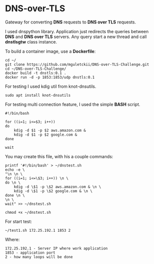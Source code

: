 # DNS-over-TLS

Gateway for converting **DNS** requests to **DNS over TLS** requests.

I used dnspython library. Application just redirects the queries between **DNS** and **DNS over TLS** servers.
Any query start a new thread and call **dnstlsgtw** class instance.


To build a container image, use a **Dockerfile**:

```
cd ~/
git clone https://github.com/mguletckii/DNS-over-TLS-Challenge.git
cd ~/DNS-over-TLS-Challenge/
docker build -t dnstls:0.1 .
docker run -d -p 1853:1853/udp dnstls:0.1
```

For testing I used kdig util from knot-dnsutils.

```
sudo apt install knot-dnsutils
```

For testing multi connection feature, I used the simple **BASH** script.

```
#!/bin/bash

for ((i=1; i<=$3; i++))
do
    kdig -d $1 -p $2 aws.amazon.com &
    kdig -d $1 -p $2 google.com &
done

wait
```

You may create this file, with his a couple commands:

```
printf '#!/bin/bash' > ~/dnstest.sh
echo -e \
"\n \n \
for ((i=1; i<=\$3; i++)) \n \
do \n \
    kdig -d \$1 -p \$2 aws.amazon.com & \n \
    kdig -d \$1 -p \$2 google.com & \n \
done \n \
\n \
wait" >> ~/dnstest.sh

chmod +x ~/dnstest.sh
```

For start test:

```
~/test1.sh 172.25.192.1 1853 2
```

Where:
```
172.25.192.1 - Server IP where work application
1853 - application port
2 - how many loops will be done
```

